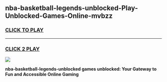 
## nba-basketball-legends-unblocked-Play-Unblocked-Games-Online-mvbzz
<h3>
<a href="https://premium76.site?title=nba-basketball-legends-unblocked&ref=25A">CLICK TO PLAY</a></h3>
<hr>

<h3>
<a href="https://premium76.site?title=nba-basketball-legends-unblocked&ref=25A">CLICK 2 PLAY</a>
  
</h3>

<a href="https://premium76.site?title=nba-basketball-legends-unblocked&ref=25A"><img src="https://clearcache.store/games.png"></a>


**nba-basketball-legends-unblocked games unblocked: Your Gateway to Fun and Accessible Online Gaming**

